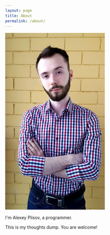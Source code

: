 ```yaml
---
layout: page
title: About
permalink: /about/
---
```


<img src="/assets/photo.jpg" width="320px" />

I'm Alexey Plisov, a programmer.

This is my thoughts dump. You are welcome!

